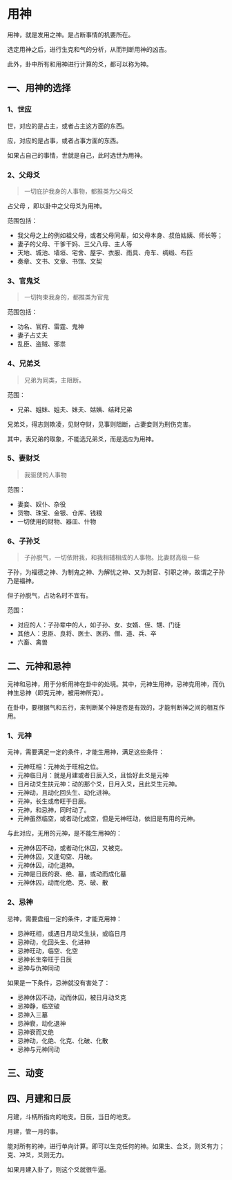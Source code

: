 # 用神

用神，就是发用之神。是占断事情的机要所在。

选定用神之后，进行生克和气的分析，从而判断用神的凶吉。

此外，卦中所有和用神进行计算的爻，都可以称为神。

## 一、用神的选择

### 1、世应

世，对应的是占主，或者占主这方面的东西。

应，对应的是占事，或者占事方面的东西。

如果占自己的事情，世就是自己，此时选世为用神。

### 2、父母爻

> 一切庇护我身的人事物，都推类为父母爻

占⽗母 ，即以卦中之⽗母⽘为⽤神。

范围包括：

- 我父母之上的例如祖父母，或者父母同辈，如父母本身、叔伯姑姨、师长等；
- 妻子的父母、干爹干妈、三父八母、主人等
- 天地、城池、墙垣、宅舍、屋宇、衣服、雨具、舟车、绸缎、布匹
- 奏章、文书、文章、书馆、文契

### 3、官鬼爻

> 一切拘束我身的，都推类为官鬼

范围包括：

- 功名、官府、雷霆、鬼神
- 妻子占丈夫
- 乱臣、盗贼、邪祟

### 4、兄弟爻

> 兄弟为同类，主阻断。

范围：

- 兄弟、姐妹、姐夫、妹夫、姑姨、结拜兄弟

兄弟爻，得志则欺凌，见财夺财，见事则阻断，占妻妾则为刑伤克害。

其中，表兄弟的取象，不能选兄弟爻，而是选`应`为用神。

### 5、妻财爻

> 我驱使的人事物

范围：

- 妻妾、奴仆、杂役
- 货物、珠宝、金银、仓库、钱粮
- 一切使用的财物、器皿、什物

### 6、子孙爻

> 子孙脱气，一切依附我，和我相辅相成的人事物。比妻财高级一些

子孙，为福德之神、为制鬼之神、为解忧之神、又为剥官、引职之神，故谓之子孙乃是福神。

但子孙脱气，占功名时不宜有。

范围：

- 对应的人：子孙辈中的人，如子孙、女、女婿、侄、甥、门徒
- 其他人：忠臣、良将、医士、医药、僧、道、兵、卒
- 六畜、禽兽

## 二、元神和忌神

元神和忌神，用于分析用神在卦中的处境。其中，元神生用神，忌神克用神，而仇神生忌神（即克元神，被用神所克）。

在卦中，要根据气和五行，来判断某个神是否是有效的，才能判断神之间的相互作用。

### 1、元神

元神，需要满足一定的条件，才能生用神，满足这些条件：

- 元神旺相：元神处于旺相之位。
- 元神临日月：就是月建或者日辰入爻，且恰好此爻是元神
- 日月动爻生扶元神：动的那个爻，日月入爻，且此爻生元神。
- 元神动，且动化回头生、动化进神。
- 元神，长生或帝旺于日辰。
- 元神，和忌神，同时动了。
- 元神虽然临空，或者动化成空，但是元神旺动，依旧是有用的元神。

与此对应，无用的元神，是不能生用神的：

- 元神休囚不动，或者动化休囚，又被克。
- 元神休囚，又逢旬空、月破。
- 元神休囚，动化退神。
- 元神是日辰的衰、绝、墓，或动而成化墓
- 元神休囚，动而化绝、克、破、散

### 2、忌神

忌神，需要盘组一定的条件，才能克用神：

- 忌神旺相，或遇日月动爻生扶，或临日月
- 忌神动，化回头生、化进神
- 忌神旺动，临空、化空
- 忌神长生帝旺于日辰
- 忌神与仇神同动

如果是一下条件，忌神就没有害处了：

- 忌神休囚不动，动而休囚，被日月动爻克
- 忌神静，临空破
- 忌神入三墓
- 忌神衰，动化退神
- 忌神衰而又绝
- 忌神动，化绝、化克、化破、化散
- 忌神与元神同动

## 三、动变

## 四、月建和日辰

月建，斗柄所指向的地支。日辰，当日的地支。

月建，管一月的事。

能对所有的神，进行单向计算。即可以生克任何的神。如果生、合爻，则爻有力；克、冲爻，爻则无力。

如果月建入卦了，则这个爻就很牛逼。
